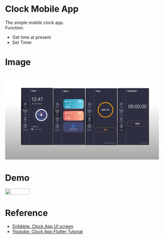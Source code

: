# Clock Mobile App
The simple mobile clock app.  
Function:  
* Get time at present
* Set Timer
# Image
![alt text](https://github.com/Hoanglam1134/ClockMobileApp/blob/b259af8099751d69fe46652ac1cc40159e99f1a1/demo.PNG?raw=true) 
# Demo
<img src="https://github.com/Hoanglam1134/ClockMobileApp/blob/5dee2db6e256572132a1ecdaeb262b7674abb713/Android-Emulator-Pixel_4_5554-2021-08-22-13-03-51.gif" width="40%" height="40%"/>  

# Reference
* [Dribbble: Clock App UI screen](https://dribbble.com/shots/6738814-Clock-App-UI-screens)
* [Youtube: Clock App Flutter Tutorial](https://www.youtube.com/watch?v=HyAeZKWWuxA&list=PL3wGb9_yWsvKfjFgXntI_uxUV7R0L0Act)
